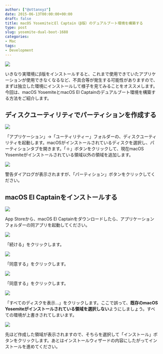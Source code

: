 ```yaml
---
author: ["@ottanxyz"]
date: 2015-06-13T00:00:00+00:00
draft: false
title: macOS YosemiteとEl Captain（β版）のデュアルブート環境を構築する
type: post
slug: yosemite-dual-boot-1688
categories:
- Mac
tags:
- Development
---
```


![](/uploads/2015/06/150612-557ad9bc45188.jpg)






いきなり実環境にβ版をインストールすると、これまで使用できていたアプリケーションが使用できなくなるなど、不具合等が発生する可能性がありますので、まずは独立した環境にインストールして様子を見てみることをオススメします。今回は、macOS YosemiteとmacOS El Captainのデュアルブート環境を構築する方法をご紹介します。





## ディスクユーティリティでパーティションを作成する





![](/uploads/2015/06/150612-557ad9b1717ec.png)






「アプリケーション」→「ユーティリティー」フォルダーの、ディスクユーティリティを起動します。macOSがインストールされているディスクを選択し、パーティションタブを開きます。「＋」ボタンをクリックして、現在macOS Yosemiteがインストールされている領域以外の領域を追加します。





![](/uploads/2015/06/150612-557ad9be76e8f.png)






警告ダイアログが表示されますが、「パーティション」ボタンをクリックしてください。





## macOS El Captainをインストールする





![](/uploads/2015/06/150612-557ad9b8b69c0.png)






App Storeから、macOS El Captainをダウンロードしたら、アプリケーションフォルダーの同アプリを起動してください。





![](/uploads/2015/06/150612-557adb9828ca2.png)






「続ける」をクリックします。





![](/uploads/2015/06/150612-557adb9a4fdae.png)






「同意する」をクリックします。





![](/uploads/2015/06/150612-557adb9cc3956.png)






「同意する」をクリックします。





![](/uploads/2015/06/150612-557adb9f2b3f1.png)






「すべてのディスクを表示...」をクリックします。ここで誤って、**既存のmacOS Yosemiteがインストールされている領域を選択しない**ようにしましょう。すべての環境が上書きされてしまいます。





![](/uploads/2015/06/150612-557adba120c12.png)






先ほど作成した領域が表示されますので、そちらを選択して「インストール」ボタンをクリックします。あとはインストールウィザードの内容にしたがってインストールを進めてください。
